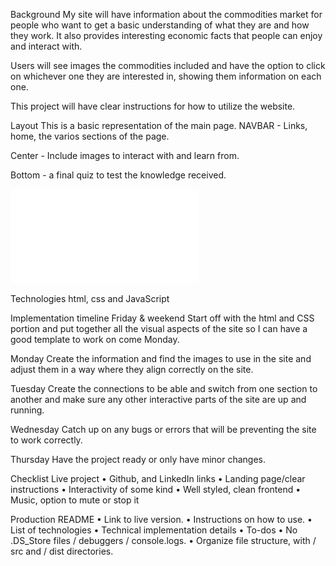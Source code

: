 Background
My site will have information about the commodities market for people who want to get a basic understanding of what they are and how they work. It also provides interesting economic facts that people can enjoy and interact with.

Users will see images the commodities included and have the option to click on whichever one they are interested in, showing them information on each one.

This project will have clear instructions for how to utilize the website.



Layout
This is a basic representation of the main page.
NAVBAR - Links, home, the varios sections of the page.

Center - Include images to interact with and learn from.

Bottom - a final quiz to test the knowledge received.

![wireframe](/images/QuVR3T---Wireframe-cc-Premium17104409858851710440987.pdf)


Technologies
html, css and JavaScript

Implementation timeline
Friday & weekend
Start off with the html and CSS portion and put together all the visual aspects of the site so I can have a good template to work on come Monday.

Monday
Create the information and find the images to use in the site and adjust them in a way where they align correctly on the site.

Tuesday
Create the connections to be able and switch from one section to another and make sure any other interactive parts of the site are up and running.

Wednesday
Catch up on any bugs or errors that will be preventing the site to work correctly.

Thursday
Have the project ready or only have minor changes.

Checklist
Live project
•	Github, and LinkedIn links
•	Landing page/clear instructions
•	Interactivity of some kind
•	Well styled, clean frontend
•	Music, option to mute or stop it

Production README
•	Link to live version.
•	Instructions on how to use.
•	List of technologies
•	Technical implementation details
•	To-dos
•	No .DS_Store files / debuggers / console.logs.
•	Organize file structure, with / src and / dist directories.
